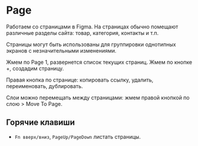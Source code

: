 # Page
Работаем со страницами в Figma. На страницах обычно помещают различные разделы сайта: товар, категория, контакты и т.п.

Страницы могут быть использованы для группировки однотипных экранов с незначительными изменениями.

Жмем по Page 1, развернется список текущих страниц. Жмем по кнопке +, создадим страницу.

Правая кнопка по странице: копировать ссылку, удалить, переименовать, дублировать.

Слои можно перемещать между страницами: жмем правой кнопкой по слою > Move To Page.

## Горячие клавиши
* `Fn вверх/вниз`, `PageUp/PageDown` листать страницы.